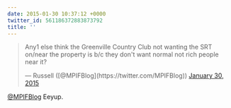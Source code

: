 ```yaml
---
date: 2015-01-30 10:37:12 +0000
twitter_id: 561186372883873792
title: ''
---
```


<blockquote class="twitter-tweet"><p lang="en" dir="ltr">Any1 else think the Greenville Country Club not wanting the SRT on/near the property is b/c they don&#39;t want normal not rich people near it?</p>&mdash; Russell ([@MPIFBlog](https://twitter.com/MPIFBlog)) <a href="https://twitter.com/MPIFBlog/status/561175230383923201?ref_src=twsrc%5Etfw">January 30, 2015</a></blockquote>
<script async src="https://platform.twitter.com/widgets.js" charset="utf-8"></script>

[@MPIFBlog](https://twitter.com/MPIFBlog) Eeyup.
